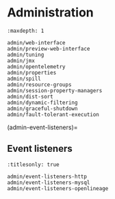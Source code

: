 # Administration

```{toctree}
:maxdepth: 1

admin/web-interface
admin/preview-web-interface
admin/tuning
admin/jmx
admin/opentelemetry
admin/properties
admin/spill
admin/resource-groups
admin/session-property-managers
admin/dist-sort
admin/dynamic-filtering
admin/graceful-shutdown
admin/fault-tolerant-execution
```

(admin-event-listeners)=
## Event listeners

```{toctree}
:titlesonly: true

admin/event-listeners-http
admin/event-listeners-mysql
admin/event-listeners-openlineage
```
